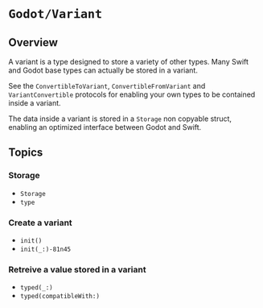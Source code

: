 # ``Godot/Variant``

## Overview

A variant is a type designed to store a variety of other types.
Many Swift and Godot base types can actually be stored in a variant.

See the ``ConvertibleToVariant``, ``ConvertibleFromVariant`` and ``VariantConvertible`` protocols for enabling your own types to be contained inside a variant.

The data inside a variant is stored in a `Storage` non copyable struct, enabling an optimized interface between Godot and Swift.

## Topics

### Storage

- ``Storage``
- ``type``

### Create a variant

- ``init()``
- ``init(_:)-81n45``

### Retreive a value stored in a variant

- ``typed(_:)``
- ``typed(compatibleWith:)``
